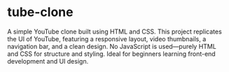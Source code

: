 # tube-clone
A simple YouTube clone built using HTML and CSS. This project replicates the UI of YouTube, featuring a responsive layout, video thumbnails, a navigation bar, and a clean design. No JavaScript is used—purely HTML and CSS for structure and styling. Ideal for beginners learning front-end development and UI design.
